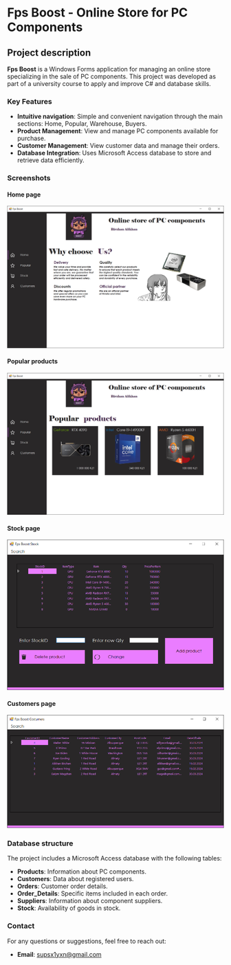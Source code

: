 # Fps Boost - Online Store for PC Components

## Project description

**Fps Boost** is a Windows Forms application for managing an online store specializing in the sale of PC components. This project was developed as part of a university course to apply and improve C# and database skills.

### Key Features

- **Intuitive navigation**: Simple and convenient navigation through the main sections: Home, Popular, Warehouse, Buyers.
- **Product Management**: View and manage PC components available for purchase.
- **Customer Management**: View customer data and manage their orders.
- **Database Integration**: Uses Microsoft Access database to store and retrieve data efficiently.

### Screenshots

#### Home page
![Home Page](scrn/fba-home-scrn.png)

#### Popular products
![Popular Products Page](scrn/fba-pop-scrn.png)

#### Stock page
![Stock Page](scrn/fba-stock-scrn.png)

#### Customers page
![Customers Page](scrn/fba-crs-scrn.png)

### Database structure

The project includes a Microsoft Access database with the following tables:
- **Products**: Information about PC components.
- **Customers**: Data about registered users.
- **Orders**: Customer order details.
- **Order_Details**: Specific items included in each order.
- **Suppliers**: Information about component suppliers.
- **Stock**: Availability of goods in stock.

### Contact

For any questions or suggestions, feel free to reach out:
- **Email**: [supsx1yxn@gmail.com](mailto:supsx1yxn@gmail.com)
